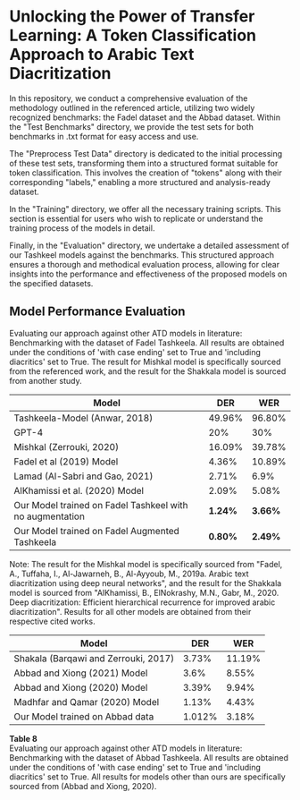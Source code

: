 # Unlocking the Power of Transfer Learning: A Token Classification Approach to Arabic Text Diacritization

In this repository, we conduct a comprehensive evaluation of the methodology outlined in the referenced article, utilizing two widely recognized benchmarks: the Fadel dataset and the Abbad dataset. Within the "Test Benchmarks" directory, we provide the test sets for both benchmarks in .txt format for easy access and use.

The "Preprocess Test Data" directory is dedicated to the initial processing of these test sets, transforming them into a structured format suitable for token classification. This involves the creation of "tokens" along with their corresponding "labels," enabling a more structured and analysis-ready dataset.

In the "Training" directory, we offer all the necessary training scripts. This section is essential for users who wish to replicate or understand the training process of the models in detail.

Finally, in the "Evaluation" directory, we undertake a detailed assessment of our Tashkeel models against the benchmarks. This structured approach ensures a thorough and methodical evaluation process, allowing for clear insights into the performance and effectiveness of the proposed models on the specified datasets.


## Model Performance Evaluation

Evaluating our approach against other ATD models in literature: Benchmarking with the dataset of Fadel Tashkeela. All results are obtained under the conditions of 'with case ending' set to True and 'including diacritics' set to True. The result for Mishkal model is specifically sourced from the referenced work, and the result for the Shakkala model is sourced from another study.

| Model                                                                                     | DER   | WER   |
|-------------------------------------------------------------------------------------------|-------|-------|
| Tashkeela-Model (Anwar, 2018)                                                             | 49.96%| 96.80%|
| GPT-4                                                                                     | 20%   | 30%   |
| Mishkal (Zerrouki, 2020)                                                                  | 16.09%| 39.78%|
| Fadel et al (2019) Model                                                                  | 4.36% | 10.89%|
| Lamad (Al-Sabri and Gao, 2021)                                                             | 2.71% | 6.9%  |
| AlKhamissi et al. (2020) Model                                                            | 2.09% | 5.08% |
| Our Model trained on Fadel Tashkeel with no augmentation                                  | **1.24%** | **3.66%** |
| Our Model trained on Fadel Augmented Tashkeela                                            | **0.80%** | **2.49%** |

Note: The result for the Mishkal model is specifically sourced from "Fadel, A., Tuffaha, I., Al-Jawarneh, B., Al-Ayyoub, M., 2019a. Arabic text diacritization using deep neural networks", and the result for the Shakkala model is sourced from "AlKhamissi, B., ElNokrashy, M.N., Gabr, M., 2020. Deep diacritization: Efficient hierarchical recurrence for improved arabic diacritization". Results for all other models are obtained from their respective cited works.


| Model                                                     | DER   | WER   |
|-----------------------------------------------------------|-------|-------|
| Shakala (Barqawi and Zerrouki, 2017)                      | 3.73% | 11.19%|
| Abbad and Xiong (2021) Model                              | 3.6%  | 8.55% |
| Abbad and Xiong (2020) Model                              | 3.39% | 9.94% |
| Madhfar and Qamar (2020) Model                            | 1.13% | 4.43% |
| Our Model trained on Abbad data                           | 1.012%| 3.18% |

**Table 8**  
Evaluating our approach against other ATD models in literature: Benchmarking with the dataset of Abbad Tashkeela. All results are obtained under the conditions of 'with case ending' set to True and 'including diacritics' set to True. All results for models other than ours are specifically sourced from (Abbad and Xiong, 2020).

